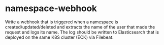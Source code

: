 # namespace-webhook
Write a webhook that is triggered when a namespace is created/updated/deleted and extracts the name of the user that made the request and logs its name. The log should be written to Elasticsearch that is deployed on the same K8S cluster (ECK) via Filebeat.
